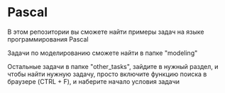 Pascal
======

В этом репозитории вы сможете найти примеры задач на языке программирования Pascal

Задачи по моделированию сможете найти в папке "modeling"

Остальные задачи в папке "other_tasks", зайдите в нужный раздел, и чтобы найти нужную задачу, просто включите функцию поиска в браузере (CTRL + F), и наберите начало условия задачи

